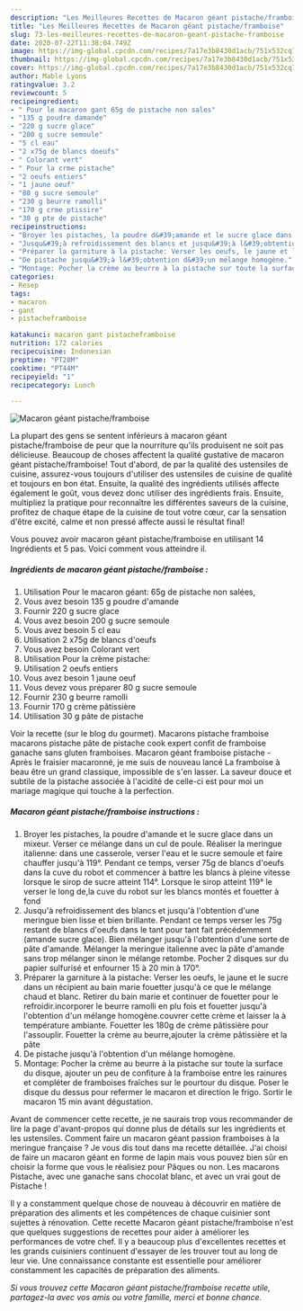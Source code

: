 ```yaml
---
description: "Les Meilleures Recettes de Macaron géant pistache/framboise"
title: "Les Meilleures Recettes de Macaron géant pistache/framboise"
slug: 73-les-meilleures-recettes-de-macaron-geant-pistache-framboise
date: 2020-07-22T11:38:04.749Z
image: https://img-global.cpcdn.com/recipes/7a17e3b8430d1acb/751x532cq70/macaron-geant-pistacheframboise-photo-principale-de-la-recette.jpg
thumbnail: https://img-global.cpcdn.com/recipes/7a17e3b8430d1acb/751x532cq70/macaron-geant-pistacheframboise-photo-principale-de-la-recette.jpg
cover: https://img-global.cpcdn.com/recipes/7a17e3b8430d1acb/751x532cq70/macaron-geant-pistacheframboise-photo-principale-de-la-recette.jpg
author: Mable Lyons
ratingvalue: 3.2
reviewcount: 5
recipeingredient:
- " Pour le macaron gant 65g de pistache non sales"
- "135 g poudre damande"
- "220 g sucre glace"
- "200 g sucre semoule"
- "5 cl eau"
- "2 x75g de blancs doeufs"
- " Colorant vert"
- " Pour la crme pistache"
- "2 oeufs entiers"
- "1 jaune oeuf"
- "80 g sucre semoule"
- "230 g beurre ramolli"
- "170 g crme ptissire"
- "30 g pte de pistache"
recipeinstructions:
- "Broyer les pistaches, la poudre d&#39;amande et le sucre glace dans un mixeur. Verser ce mélange dans un cul de poule. Réaliser la meringue italienne: dans une casserole, verser l&#39;eau et le sucre semoule et faire chauffer jusqu&#39;à 119°. Pendant ce temps, verser 75g de blancs d&#39;oeufs dans la cuve du robot et commencer à battre les blancs à pleine vitesse lorsque le sirop de sucre atteint 114°. Lorsque le sirop atteint 119° le verser le long de,la cuve du robot sur les blancs montés et fouetter à fond"
- "Jusqu&#39;à refroidissement des blancs et jusqu&#39;à l&#39;obtention d&#39;une meringue bien lisse et bien brillante. Pendant ce temps verser les 75g restant de blancs d&#39;oeufs dans le tant pour tant fait précédemment (amande sucre glace). Bien mélanger jusqu&#39;à l&#39;obtention d&#39;une sorte de pâte d&#39;amande. Mélanger la meringue italienne avec la pâte d&#39;amande sans trop mélanger sinon le mélange retombe. Pocher 2 disques sur du papier sulfurisé et enfourner 15 à 20 min à 170°."
- "Préparer la garniture à la pistache: Verser les oeufs, le jaune et le sucre dans un récipient au bain marie fouetter jusqu&#39;à ce que le mélange chaud et blanc. Retirer du bain marie et continuer de fouetter pour le refroidir.incorporer le beurre ramolli en plu fois et fouetter jusqu&#39;à l&#39;obtention d&#39;un mélange homogène.couvrer cette crème et laisser la à température ambiante. Fouetter les 180g de crème pâtissière pour l&#39;assouplir. Fouetter la crème au beurre,ajouter la crème pâtissière et la pâte"
- "De pistache jusqu&#39;à l&#39;obtention d&#39;un mélange homogène."
- "Montage: Pocher la crème au beurre à la pistache sur toute la surface du disque, ajouter un peu de confiture à la framboise entre les rainures et compléter de framboises fraîches sur le pourtour du disque. Poser le disque du dessus pour refermer le macaron et direction le frigo. Sortir le macaron 15 min avant dégustation."
categories:
- Resep
tags:
- macaron
- gant
- pistacheframboise

katakunci: macaron gant pistacheframboise 
nutrition: 172 calories
recipecuisine: Indonesian
preptime: "PT28M"
cooktime: "PT44M"
recipeyield: "1"
recipecategory: Lunch

---
```



![Macaron géant pistache/framboise](https://img-global.cpcdn.com/recipes/7a17e3b8430d1acb/751x532cq70/macaron-geant-pistacheframboise-photo-principale-de-la-recette.jpg)

La plupart des gens se sentent inférieurs à macaron géant pistache/framboise de peur que la nourriture qu'ils produisent ne soit pas délicieuse. Beaucoup de choses affectent la qualité gustative de macaron géant pistache/framboise! Tout d'abord, de par la qualité des ustensiles de cuisine, assurez-vous toujours d'utiliser des ustensiles de cuisine de qualité et toujours en bon état. Ensuite, la qualité des ingrédients utilisés affecte également le goût, vous devez donc utiliser des ingrédients frais. Ensuite, multipliez la pratique pour reconnaître les différentes saveurs de la cuisine, profitez de chaque étape de la cuisine de tout votre cœur, car la sensation d'être excité, calme et non pressé affecte aussi le résultat final!

<!--inarticleads1-->

Vous pouvez avoir macaron géant pistache/framboise en utilisant 14 Ingrédients et 5 pas. Voici comment vous atteindre il.

##### Ingrédients de macaron géant pistache/framboise :

1. Utilisation  Pour le macaron géant: 65g de pistache non salées,
1. Vous avez besoin 135 g poudre d&#39;amande
1. Fournir 220 g sucre glace
1. Vous avez besoin 200 g sucre semoule
1. Vous avez besoin 5 cl eau
1. Utilisation 2 x75g de blancs d&#39;oeufs
1. Vous avez besoin  Colorant vert
1. Utilisation  Pour la crème pistache:
1. Utilisation 2 oeufs entiers
1. Vous avez besoin 1 jaune oeuf
1. Vous devez vous préparer 80 g sucre semoule
1. Fournir 230 g beurre ramolli
1. Fournir 170 g crème pâtissière
1. Utilisation 30 g pâte de pistache


Voir la recette (sur le blog du gourmet). Macarons pistache framboise macarons pistache pâte de pistache cook expert confit de framboise ganache sans gluten framboises. Macaron géant framboise pistache - Après le fraisier macaronné, je me suis de nouveau lancé La framboise à beau être un grand classique, impossible de s&#39;en lasser. La saveur douce et subtile de la pistache associée à l&#39;acidité de celle-ci est pour moi un mariage magique qui touche à la perfection. 

<!--inarticleads2-->

##### Macaron géant pistache/framboise instructions :

1. Broyer les pistaches, la poudre d&#39;amande et le sucre glace dans un mixeur. Verser ce mélange dans un cul de poule. Réaliser la meringue italienne: dans une casserole, verser l&#39;eau et le sucre semoule et faire chauffer jusqu&#39;à 119°. Pendant ce temps, verser 75g de blancs d&#39;oeufs dans la cuve du robot et commencer à battre les blancs à pleine vitesse lorsque le sirop de sucre atteint 114°. Lorsque le sirop atteint 119° le verser le long de,la cuve du robot sur les blancs montés et fouetter à fond
1. Jusqu&#39;à refroidissement des blancs et jusqu&#39;à l&#39;obtention d&#39;une meringue bien lisse et bien brillante. Pendant ce temps verser les 75g restant de blancs d&#39;oeufs dans le tant pour tant fait précédemment (amande sucre glace). Bien mélanger jusqu&#39;à l&#39;obtention d&#39;une sorte de pâte d&#39;amande. Mélanger la meringue italienne avec la pâte d&#39;amande sans trop mélanger sinon le mélange retombe. Pocher 2 disques sur du papier sulfurisé et enfourner 15 à 20 min à 170°.
1. Préparer la garniture à la pistache: Verser les oeufs, le jaune et le sucre dans un récipient au bain marie fouetter jusqu&#39;à ce que le mélange chaud et blanc. Retirer du bain marie et continuer de fouetter pour le refroidir.incorporer le beurre ramolli en plu fois et fouetter jusqu&#39;à l&#39;obtention d&#39;un mélange homogène.couvrer cette crème et laisser la à température ambiante. Fouetter les 180g de crème pâtissière pour l&#39;assouplir. Fouetter la crème au beurre,ajouter la crème pâtissière et la pâte
1. De pistache jusqu&#39;à l&#39;obtention d&#39;un mélange homogène.
1. Montage: Pocher la crème au beurre à la pistache sur toute la surface du disque, ajouter un peu de confiture à la framboise entre les rainures et compléter de framboises fraîches sur le pourtour du disque. Poser le disque du dessus pour refermer le macaron et direction le frigo. Sortir le macaron 15 min avant dégustation.


Avant de commencer cette recette, je ne saurais trop vous recommander de lire la page d&#39;avant-propos qui donne plus de détails sur les ingrédients et les ustensiles. Comment faire un macaron géant passion framboises à la meringue française ? Je vous dis tout dans ma recette détaillée. J&#39;ai choisi de faire un macaron géant en forme de lapin mais vous pouvez bien sûr en choisir la forme que vous le réalisiez pour Pâques ou non. Les macarons Pistache, avec une ganache sans chocolat blanc, et avec un vrai gout de Pistache ! 

<!--inarticleads1-->

<p>
Il y a constamment quelque chose de nouveau à découvrir en matière de préparation des aliments et les compétences de chaque cuisinier sont sujettes à rénovation. Cette recette Macaron géant pistache/framboise n'est que quelques suggestions de recettes pour aider à améliorer les performances de votre chef. Il y a beaucoup plus d'excellentes recettes et les grands cuisiniers continuent d'essayer de les trouver tout au long de leur vie. Une connaissance constante est essentielle pour améliorer constamment les capacités de préparation des aliments.
</p>

<p>
<i>Si vous trouvez cette Macaron géant pistache/framboise recette utile, partagez-la avec vos amis ou votre famille, merci et bonne chance.</i>
</p>
